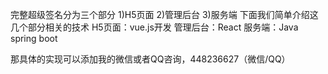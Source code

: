 完整超级签名分为三个部分 
    1)H5页面
    2)管理后台
    3)服务端
下面我们简单介绍这几个部分相关的技术
H5页面：vue.js开发
管理后台：React
服务端：Java spring boot


那具体的实现可以添加我的微信或者QQ咨询，448236627（微信/QQ）
